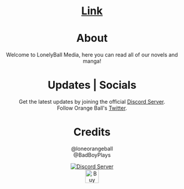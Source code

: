<div align="center">
<h1><a href="https://novels-production.up.railway.app/home" target="_blank">Link</a><h1>
  <h1>About</h1>
  <p>Welcome to LonelyBall Media, here you can read all of our novels and manga!</p>
  <h1>Updates | Socials</h1>
  <p>Get the latest updates by joining the official <a href="https://discord.gg/j3YamACwPu" target="_blank">Discord Server</a>.
  </br>
  Follow Orange Ball's <a href="https://mobile.twitter.com/LoneOrangeBall" target="_blank">Twitter</a>.
  </p>
  <h1>Credits</h1>
  <p>
  @loneorangeball
  </br>
  @BadBoyPlays
  </p>
  <p>
  <a href="https://discord.gg/j3YamACwPu" target="_blank"> 
    <img src="https://discord.com/api/guilds/760641617136320522/widget.png?style=banner2" alt="Discord Server">
  </a>
  </br>
  <a href='https://ko-fi.com/H2H6JPJJV' target='_blank'><img height='36' style='border:0px;height:36px;' src='https://storage.ko-fi.com/cdn/kofi2.png?v=3' border='0' alt='Buy Me a Coffee at ko-fi.com' /></a>
</p>

